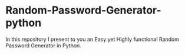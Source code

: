 # Random-Password-Generator-python
In this repository I present to you an Easy yet Highly functional Random Password Generator in Python.
